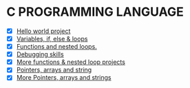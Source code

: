 # C PROGRAMMING LANGUAGE

- [X] [Hello world project](0x00-hello_world)
- [X] [Variables, if, else & loops](0x01-variables_if_else_while)
- [X] [Functions and nested loops.](0x02-functions_nested_loops)
- [X] [Debugging skills](0x03-debugging)
- [X] [More functions & nested loop projects](0x04-more_functions_nested_loops)
- [X] [Pointers, arrays and string](0x05-pointers_arrays_strings)
- [X] [More Pointers, arrays and strings](0x06-pointers_arrays_strings)
